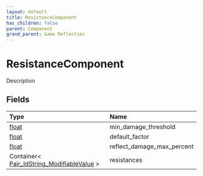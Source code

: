 ```yaml
---
layout: default
title: ResistanceComponent
has_children: false
parent: Component
grand_parent: Game Reflection
---
```

# ResistanceComponent
Description 

## Fields

| Type | Name |
|:----------|:--------------|
| [float](/riftbreaker-wiki/docs/game-reflection/components/float/) | min_damage_threshold |
| [float](/riftbreaker-wiki/docs/game-reflection/components/float/) | default_factor |
| [float](/riftbreaker-wiki/docs/game-reflection/components/float/) | reflect_damage_max_percent |
| Container< [Pair_IdString_ModifiableValue](/riftbreaker-wiki/docs/game-reflection/classes/pair__id_string__modifiable_value/) > | resistances |

